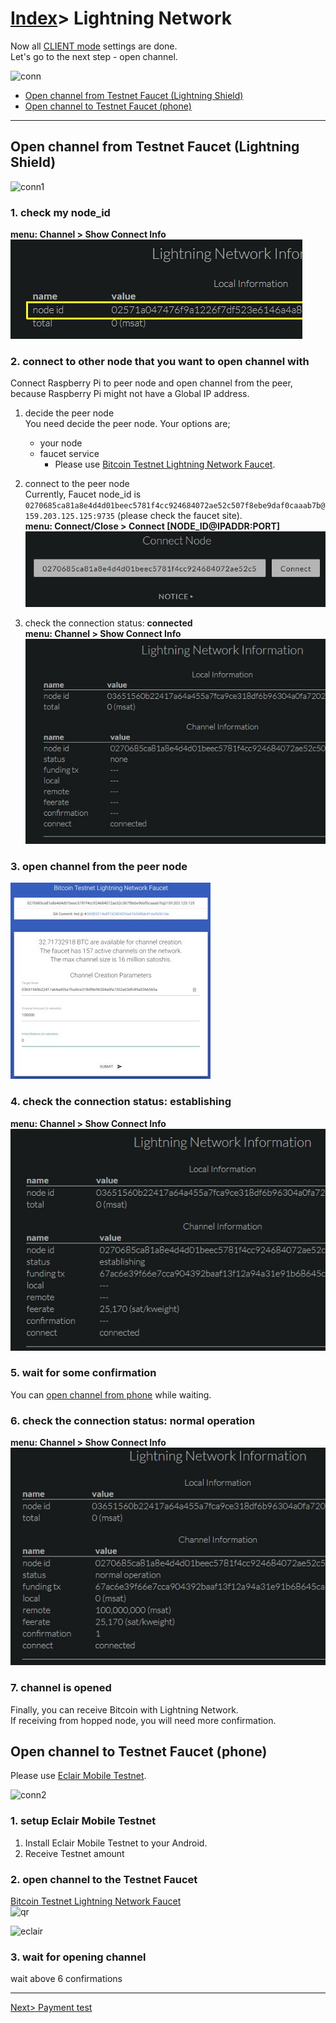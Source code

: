 # [Index](index.html)> Lightning Network

Now all [CLIENT mode](setup_faq.md#client-mode) settings are done.  
Let's go to the next step - open channel.

![conn](images/setup_ln_conn.jpg)

* [Open channel from Testnet Faucet (Lightning Shield)](#open-channel-from-testnet-faucet-lightning-shield)
* [Open channel to Testnet Faucet (phone)](#open-channel-to-testnet-faucet-phone)


----

## Open channel from Testnet Faucet (Lightning Shield)

![conn1](images/setup_ln_conn1.jpg)

### 1. check my node_id

**menu: Channel > Show Connect Info**  
![show channel](images/ln_testnet01.jpg)

### 2. connect to other node that you want to open channel with

   Connect Raspberry Pi to peer node and open channel from the peer, because Raspberry Pi might not have a Global IP address.

   1. decide the peer node  
      You need decide the peer node. Your options are;
      * your node
      * faucet service  
        * Please use [Bitcoin Testnet Lightning Network Faucet](https://faucet.lightning.community/).

   2. connect to the peer node  
      Currently, Faucet node_id is `0270685ca81a8e4d4d01beec5781f4cc924684072ae52c507f8ebe9daf0caaab7b@159.203.125.125:9735` (please check the faucet site).  
      **menu: Connect/Close > Connect [NODE_ID@IPADDR:PORT]**  
      ![connect](images/ln_testnet02.jpg)

   3. check the connection status: **connected**  
      **menu: Channel > Show Connect Info**  
      ![show channel](images/ln_testnet03.jpg)

### 3. open channel from the peer node

![testnet faucet](images/ln_testnet04.jpg)

### 4. check the connection status: **establishing**

**menu: Channel > Show Connect Info**  
![show channel](images/ln_testnet05.jpg)

### 5. wait for some confirmation

You can [open channel from phone](#open-channel-to-testnet-faucet-phone) while waiting.

### 6. check the connection status: **normal operation**  

**menu: Channel > Show Connect Info**  
![show channel](images/ln_testnet06.jpg)

### 7. channel is opened

Finally, you can receive Bitcoin with Lightning Network.  
If receiving from hopped node, you will need more confirmation.

## Open channel to Testnet Faucet (phone)

Please use [Eclair Mobile Testnet](https://play.google.com/store/apps/details?id=fr.acinq.eclair.wallet).

![conn2](images/setup_ln_conn2.jpg)

### 1. setup Eclair Mobile Testnet

1. Install Eclair Mobile Testnet to your Android.
2. Receive Testnet amount

### 2. open channel to the Testnet Faucet

[Bitcoin Testnet Lightning Network Faucet](https://faucet.lightning.community/)  
![qr](images/testnet_faucet.jpg)

![eclair](images/eclair_testnet_open.jpg)

### 3. wait for opening channel

wait above 6 confirmations

----

[Next> Payment test](setup_pay.md)
